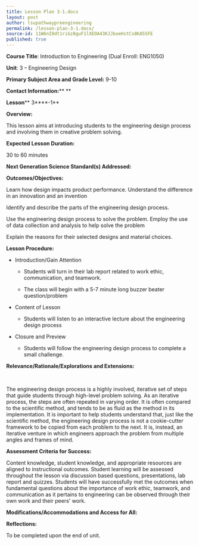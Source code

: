 ```yaml
---
title: Lesson Plan 3-1.docx
layout: post
author: lsupathwaypreengineering
permalink: /lesson-plan-3-1.docx/
source-id: 11W6nI0dt1riGz8guF1lXEOA43KJJboeHstCs8KA5SFE
published: true
---
```

**Course Title**: Introduction to Engineering (Dual Enroll: ENG1050)

**Unit**: 3 – Engineering Design

**Primary Subject Area and Grade Level:** 9-10

**Contact Information:**** **

**Lesson**** 3****-1**

**Overview:**

This lesson aims at introducing students to the engineering design process and involving them in creative problem solving.

**Expected Lesson Duration:**

30 to 60 minutes

**Next Generation Science Standard(s) Addressed:**

**Outcomes/Objectives:**

Learn how design impacts product performance.Understand the difference in an innovation and an invention

Identify and describe the parts of the engineering design process.

Use the engineering design process to solve the problem.Employ the use of data collection and analysis to help solve the problem

Explain the reasons for their selected designs and material choices.

**Lesson Procedure:**

* Introduction/Gain Attention

    * Students will turn in their lab report related to work ethic, communication, and teamwork.

    * The class will begin with a 5-7 minute long buzzer beater question/problem

* Content of Lesson

    * Students will listen to an interactive lecture about the engineering design process

* Closure and Preview

    * Students will follow the engineering design process to complete a small challenge.

**Relevance/Rationale/Explorations and Extensions:**

                                           	

The engineering design process is a highly involved, iterative set of steps that guide students through high-level problem solving. As an iterative process, the steps are often repeated in varying order. It is often compared to the scientific method, and tends to be as fluid as the method in its implementation. It is important to help students understand that, just like the scientific method, the engineering design process is not a cookie-cutter framework to be copied from each problem to the next. It is, instead, an iterative venture in which engineers approach the problem from multiple angles and frames of mind. 

**Assessment Criteria for Success:**

Content knowledge, student knowledge, and appropriate resources are aligned to instructional outcomes. Student learning will be assessed throughout the lesson via discussion based questions, presentations, lab report and quizzes. Students will have successfully met the outcomes when fundamental questions about the importance of work ethic, teamwork, and communication as it pertains to engineering can be observed through their own work and their peers' work.  

**Modifications/Accommodations and Access for All:**

**Reflections:**

To be completed upon the end of unit.

